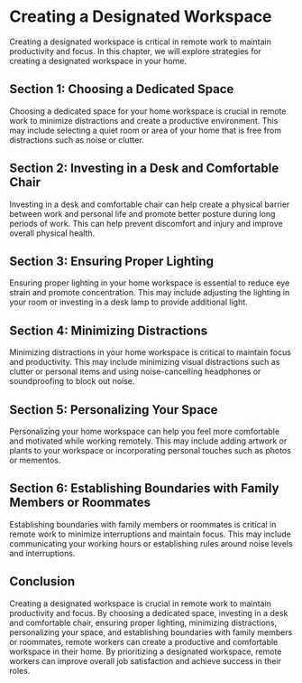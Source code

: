 Creating a Designated Workspace
==========================================================================

Creating a designated workspace is critical in remote work to maintain productivity and focus. In this chapter, we will explore strategies for creating a designated workspace in your home.

Section 1: Choosing a Dedicated Space
-------------------------------------

Choosing a dedicated space for your home workspace is crucial in remote work to minimize distractions and create a productive environment. This may include selecting a quiet room or area of your home that is free from distractions such as noise or clutter.

Section 2: Investing in a Desk and Comfortable Chair
----------------------------------------------------

Investing in a desk and comfortable chair can help create a physical barrier between work and personal life and promote better posture during long periods of work. This can help prevent discomfort and injury and improve overall physical health.

Section 3: Ensuring Proper Lighting
-----------------------------------

Ensuring proper lighting in your home workspace is essential to reduce eye strain and promote concentration. This may include adjusting the lighting in your room or investing in a desk lamp to provide additional light.

Section 4: Minimizing Distractions
----------------------------------

Minimizing distractions in your home workspace is critical to maintain focus and productivity. This may include minimizing visual distractions such as clutter or personal items and using noise-cancelling headphones or soundproofing to block out noise.

Section 5: Personalizing Your Space
-----------------------------------

Personalizing your home workspace can help you feel more comfortable and motivated while working remotely. This may include adding artwork or plants to your workspace or incorporating personal touches such as photos or mementos.

Section 6: Establishing Boundaries with Family Members or Roommates
-------------------------------------------------------------------

Establishing boundaries with family members or roommates is critical in remote work to minimize interruptions and maintain focus. This may include communicating your working hours or establishing rules around noise levels and interruptions.

Conclusion
----------

Creating a designated workspace is crucial in remote work to maintain productivity and focus. By choosing a dedicated space, investing in a desk and comfortable chair, ensuring proper lighting, minimizing distractions, personalizing your space, and establishing boundaries with family members or roommates, remote workers can create a productive and comfortable workspace in their home. By prioritizing a designated workspace, remote workers can improve overall job satisfaction and achieve success in their roles.

